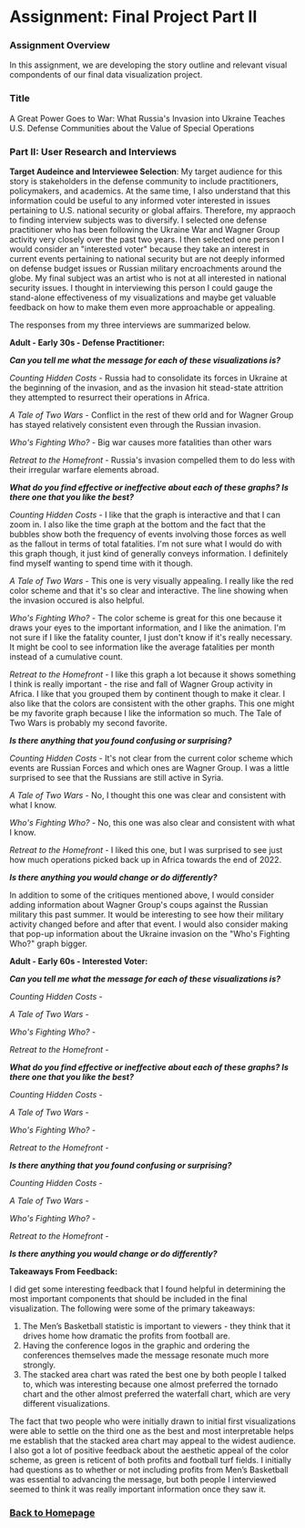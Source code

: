 # Assignment: Final Project Part II

### Assignment Overview

In this assignment, we are developing the story outline and relevant visual compondents of our final data visualization project.

### Title

A Great Power Goes to War:  What Russia's Invasion into Ukraine Teaches U.S. Defense Communities about the Value of Special Operations

<div class="flourish-embed flourish-map" data-src="visualisation/15217111" data-width="75%" data-height="100%"><script src="https://public.flourish.studio/resources/embed.js"></script></div>

<div class="flourish-embed flourish-heatmap" data-src="visualisation/15217050"><script src="https://public.flourish.studio/resources/embed.js"></script></div>

<div class="flourish-embed flourish-bar-chart-race" data-src="visualisation/15225970" data-height="100%"><script src="https://public.flourish.studio/resources/embed.js"></script></div>

<div class="flourish-embed flourish-chart" data-src="visualisation/15228490"><script src="https://public.flourish.studio/resources/embed.js"></script></div>

### Part II: User Research and Interviews

**Target Audeince and Interviewee Selection**: My target audience for this story is stakeholders in the defense community to include practitioners, policymakers, and academics. At the same time, I also understand that this information could be useful to any informed voter interested in issues pertaining to U.S. national security or global affairs. Therefore, my appraoch to finding interview subjects was to diversify. I selected one defense practitioner who has been following the Ukraine War and Wagner Group activity very closely over the past two years. I then selected one person I would consider an "interested voter" because they take an interest in current events pertaining to national security but are not deeply informed on defense budget issues or Russian military encroachments around the globe. My final subject was an artist who is not at all interested in national security issues. I thought in interviewing this person I could gauge the stand-alone effectiveness of my visualizations and maybe get valuable feedback on how to make them even more approachable or appealing.

The responses from my three interviews are summarized below.

**Adult - Early 30s - Defense Practitioner:**

***Can you tell me what the message for each of these visualizations is?***

*Counting Hidden Costs* - Russia had to consolidate its forces in Ukraine at the beginning of the invasion, and as the invasion hit stead-state attrition they attempted to resurrect their operations in Africa.

*A Tale of Two Wars* - Conflict in the rest of thew orld and for Wagner Group has stayed relatively consistent even through the Russian invasion.

*Who's Fighting Who?* - Big war causes more fatalities than other wars

*Retreat to the Homefront* - Russia's invasion compelled them to do less with their irregular warfare elements abroad.

***What do you find effective or ineffective about each of these graphs?  Is there one that you like the best?***

*Counting Hidden Costs* - I like that the graph is interactive and that I can zoom in. I also like the time graph at the bottom and the fact that the bubbles show both the frequency of events involving those forces as well as the fallout in terms of total fatalities. I'm not sure what I would do with this graph though, it just kind of generally conveys information. I definitely find myself wanting to spend time with it though.

*A Tale of Two Wars* - This one is very visually appealing. I really like the red color scheme and that it's so clear and interactive. The line showing when the invasion occured is also helpful.

*Who's Fighting Who?* - The color scheme is great for this one because it draws your eyes to the important information, and I like the animation. I'm not sure if I like the fatality counter, I just don't know if it's really necessary. It might be cool to see information like the average fatalities per month instead of a cumulative count.

*Retreat to the Homefront* - I like this graph a lot because it shows something I think is really important - the rise and fall of Wagner Group activity in Africa. I like that you grouped them by continent though to make it clear. I also like that the colors are consistent with the other graphs. This one might be my favorite graph because I like the information so much. The Tale of Two Wars is probably my second favorite.

***Is there anything that you found confusing or surprising?***

*Counting Hidden Costs* - It's not clear from the current color scheme which events are Russian Forces and which ones are Wagner Group. I was a little surprised to see that the Russians are still active in Syria.

*A Tale of Two Wars* - No, I thought this one was clear and consistent with what I know.

*Who's Fighting Who?* - No, this one was also clear and consistent with what I know.

*Retreat to the Homefront* - I liked this one, but I was surprised to see just how much operations picked back up in Africa towards the end of 2022.

***Is there anything you would change or do differently?***

In addition to some of the critiques mentioned above, I would consider adding information about Wagner Group's coups against the Russian military this past summer. It would be interesting to see how their military activity changed before and after that event. I would also consider making that pop-up information about the Ukraine invasion on the "Who's Fighting Who?" graph bigger.

**Adult - Early 60s - Interested Voter:**

***Can you tell me what the message for each of these visualizations is?***

*Counting Hidden Costs* - 

*A Tale of Two Wars* - 

*Who's Fighting Who?* - 

*Retreat to the Homefront* - 

***What do you find effective or ineffective about each of these graphs?  Is there one that you like the best?***

*Counting Hidden Costs* - 

*A Tale of Two Wars* - 

*Who's Fighting Who?* - 

*Retreat to the Homefront* - 

***Is there anything that you found confusing or surprising?***

*Counting Hidden Costs* - 

*A Tale of Two Wars* - 

*Who's Fighting Who?* - 

*Retreat to the Homefront* - 

***Is there anything you would change or do differently?***



**Takeaways From Feedback:**

I did get some interesting feedback that I found helpful in determining the most important components that should be included in the final visualization. The following were some of the primary takeaways:

1. The Men’s Basketball statistic is important to viewers - they think that it drives home how dramatic the profits from football are. 
2. Having the conference logos in the graphic and ordering the conferences themselves made the message resonate much more strongly.
3. The stacked area chart was rated the best one by both people I talked to, which was interesting because one almost preferred the tornado chart and the other almost preferred the waterfall chart, which are very different visualizations. 
    
 The fact that two people who were initially drawn to initial first visualizations were able to settle on the third one as the best and most interpretable helps me establish that the stacked area chart may appeal to the widest audience. I also got a lot of positive feedback about the aesthetic appeal of the color scheme, as green is reticent of both profits and football turf fields. I initially had questions as to whether or not including profits from Men’s Basketball was essential to advancing the message, but both people I interviewed seemed to think it was really important information once they saw it.

### [Back to Homepage](/README.md)